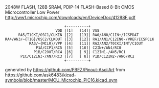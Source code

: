 2048W FLASH, 128B SRAM, PDIP-14
FLASH-Based 8-Bit CMOS Microcontroller Low Power
http://ww1.microchip.com/downloads/en/DeviceDoc/41288F.pdf


	                           +----------+
	                       VDD |[1]   [14]| VSS
	      RA5/T1CKI/OSC1/CLKIN |[2]   [13]| RA0/AN0/C1IN+/ICSPDAT
	RA4/AN3/~{T1G}/OSC2/CLKOUT |[3]   [12]| RA1/AN1/C12IN0-/VREF/ICSPCLK
	           RA3/~{MCLR}/VPP |[4]   [11]| RA2/AN2/T0CKI/INT/C1OUT
	              P1A/CCP1/RC5 |[5]   [10]| C2IN+/AN4/RC0
	             P1B/C2OUT/RC4 |[6]   [ 9]| C12IN1-/AN5/RC1
	       P1C/C12IN3-/AN7/RC3 |[7]   [ 8]| P1D/C12IN2-/AN6/RC2
	                           +----------+


generated by https://github.com/FBEZ/Pinout-AsciiArt from https://github.com/ask6483/kicad-symbols/blob/master/MCU_Microchip_PIC16.kicad_sym